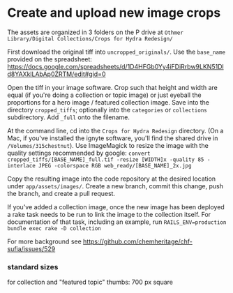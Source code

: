 # Create and upload new image crops

The assets are organized in 3 folders on the P drive at `Othmer Library/Digital Collections/Crops for Hydra Redesign/`

First download the original tiff into `uncropped_originals/`. Use the `base_name` provided on the spreadsheet: https://docs.google.com/spreadsheets/d/1D4HFGb0Yy4iFDiRrbw9LKN51Dld8YAXklLAbAp0ZRTM/edit#gid=0

Open the tiff in your image software. Crop such that height and width are equal (if you're doing a collection or topic image) or just eyeball the proportions for a hero image / featured collection image. Save into the directory `cropped_tiffs`; optionally into the `categories` or `collections` subdirectory. Add `_full` onto the filename.

At the command line, cd into the `Crops for Hydra Redesign` directory. (On a Mac, if you've installed the ignyte software, you'll find the shared drive in `/Volumes/315chestnut`). Use ImageMagick to resize the image with the quality settings recommended by google:
`convert cropped_tiffs/[BASE_NAME]_full.tif -resize [WIDTH]x -quality 85 -interlace JPEG -colorspace RGB web_ready/[BASE_NAME]_2x.jpg`

Copy the resulting image into the code repository at the desired location under `app/assets/images/`. Create a new branch, commit this change, push the branch, and create a pull request.

If you've added a collection image, once the new image has been deployed a rake task needs to be run to link the image to the collection itself. For documentation of that task, including an example, run `RAILS_ENV=production bundle exec rake -D collection`

For more background see https://github.com/chemheritage/chf-sufia/issues/529

### standard sizes

for collection and "featured topic" thumbs: 700 px square
